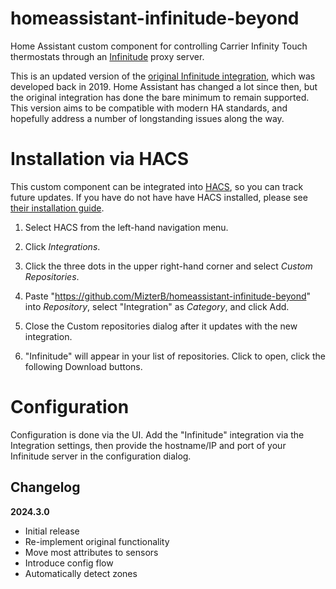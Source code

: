 # homeassistant-infinitude-beyond

Home Assistant custom component for controlling Carrier Infinity Touch thermostats through an [Infinitude](https://github.com/nebulous/infinitude) proxy server.

This is an updated version of the [original Infinitude integration](https://github.com/MizterB/homeassistant-infinitude), which was developed back in 2019. Home Assistant has changed a lot since then, but the original integration has done the bare minimum to remain supported. This version aims to be compatible with modern HA standards, and hopefully address a number of longstanding issues along the way.

# Installation via HACS

This custom component can be integrated into [HACS](https://github.com/hacs/integration), so you can track future updates. If you have do not have have HACS installed, please see [their installation guide](https://hacs.xyz/docs/installation/manual).

1. Select HACS from the left-hand navigation menu.

2. Click _Integrations_.

3. Click the three dots in the upper right-hand corner and select _Custom Repositories_.

4. Paste "https://github.com/MizterB/homeassistant-infinitude-beyond" into _Repository_, select "Integration" as _Category_, and click Add.

5. Close the Custom repositories dialog after it updates with the new integration.

6. "Infinitude" will appear in your list of repositories. Click to open, click the following Download buttons.

# Configuration

Configuration is done via the UI. Add the "Infinitude" integration via the Integration settings, then provide the hostname/IP and port of your Infinitude server in the configuration dialog.

## Changelog

**2024.3.0**
- Initial release
- Re-implement original functionality
- Move most attributes to sensors
- Introduce config flow
- Automatically detect zones
